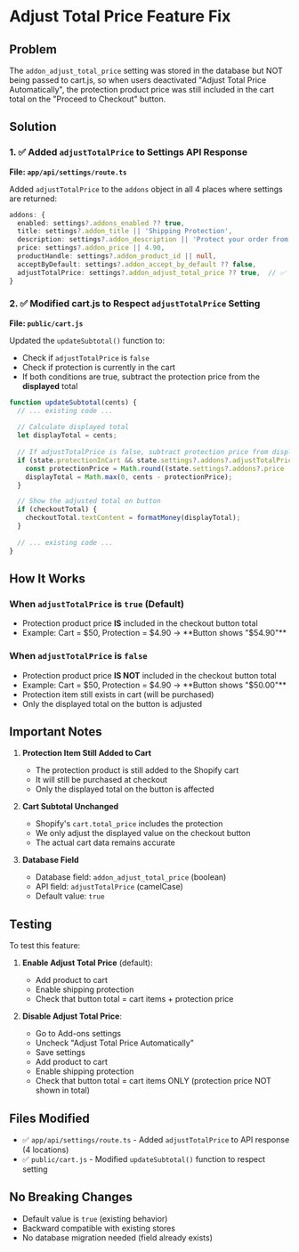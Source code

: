 # Adjust Total Price Feature Fix

## Problem
The `addon_adjust_total_price` setting was stored in the database but NOT being passed to cart.js, so when users deactivated "Adjust Total Price Automatically", the protection product price was still included in the cart total on the "Proceed to Checkout" button.

## Solution

### 1. ✅ Added `adjustTotalPrice` to Settings API Response
**File: `app/api/settings/route.ts`**

Added `adjustTotalPrice` to the `addons` object in all 4 places where settings are returned:

```typescript
addons: {
  enabled: settings?.addons_enabled ?? true,
  title: settings?.addon_title || 'Shipping Protection',
  description: settings?.addon_description || 'Protect your order from damage, loss, or theft during shipping.',
  price: settings?.addon_price || 4.90,
  productHandle: settings?.addon_product_id || null,
  acceptByDefault: settings?.addon_accept_by_default ?? false,
  adjustTotalPrice: settings?.addon_adjust_total_price ?? true,  // ✅ NEW
}
```

### 2. ✅ Modified cart.js to Respect `adjustTotalPrice` Setting
**File: `public/cart.js`**

Updated the `updateSubtotal()` function to:
- Check if `adjustTotalPrice` is `false`
- Check if protection is currently in the cart
- If both conditions are true, subtract the protection price from the **displayed** total

```javascript
function updateSubtotal(cents) {
  // ... existing code ...
  
  // Calculate displayed total
  let displayTotal = cents;
  
  // If adjustTotalPrice is false, subtract protection price from displayed total
  if (state.protectionInCart && state.settings?.addons?.adjustTotalPrice === false) {
    const protectionPrice = Math.round((state.settings?.addons?.price || 0) * 100);
    displayTotal = Math.max(0, cents - protectionPrice);
  }

  // Show the adjusted total on button
  if (checkoutTotal) {
    checkoutTotal.textContent = formatMoney(displayTotal);
  }
  
  // ... existing code ...
}
```

## How It Works

### When `adjustTotalPrice` is `true` (Default)
- Protection product price **IS** included in the checkout button total
- Example: Cart = $50, Protection = $4.90 → **Button shows "$54.90"**

### When `adjustTotalPrice` is `false` 
- Protection product price **IS NOT** included in the checkout button total
- Example: Cart = $50, Protection = $4.90 → **Button shows "$50.00"**
- Protection item still exists in cart (will be purchased)
- Only the displayed total on the button is adjusted

## Important Notes

1. **Protection Item Still Added to Cart**
   - The protection product is still added to the Shopify cart
   - It will still be purchased at checkout
   - Only the displayed total on the button is affected

2. **Cart Subtotal Unchanged**
   - Shopify's `cart.total_price` includes the protection
   - We only adjust the displayed value on the checkout button
   - The actual cart data remains accurate

3. **Database Field**
   - Database field: `addon_adjust_total_price` (boolean)
   - API field: `adjustTotalPrice` (camelCase)
   - Default value: `true`

## Testing

To test this feature:

1. **Enable Adjust Total Price** (default):
   - Add product to cart
   - Enable shipping protection
   - Check that button total = cart items + protection price

2. **Disable Adjust Total Price**:
   - Go to Add-ons settings
   - Uncheck "Adjust Total Price Automatically"
   - Save settings
   - Add product to cart  
   - Enable shipping protection
   - Check that button total = cart items ONLY (protection price NOT shown in total)

## Files Modified
- ✅ `app/api/settings/route.ts` - Added `adjustTotalPrice` to API response (4 locations)
- ✅ `public/cart.js` - Modified `updateSubtotal()` function to respect setting

## No Breaking Changes
- Default value is `true` (existing behavior)
- Backward compatible with existing stores
- No database migration needed (field already exists)

